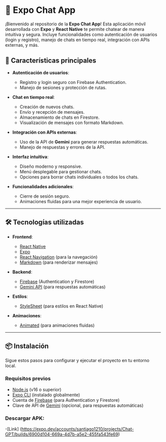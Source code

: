 # 📱 Expo Chat App

¡Bienvenido al repositorio de la **Expo Chat App**! Esta aplicación móvil desarrollada con **Expo** y **React Native** te permite chatear de manera intuitiva y segura. Incluye funcionalidades como autenticación de usuarios (login y registro), manejo de chats en tiempo real, integración con APIs externas, y más.

## 🚀 Características principales

- **Autenticación de usuarios**:
  - Registro y login seguro con Firebase Authentication.
  - Manejo de sesiones y protección de rutas.
  
- **Chat en tiempo real**:
  - Creación de nuevos chats.
  - Envío y recepción de mensajes.
  - Almacenamiento de chats en Firestore.
  - Visualización de mensajes con formato Markdown.

- **Integración con APIs externas**:
  - Uso de la API de **Gemini** para generar respuestas automáticas.
  - Manejo de respuestas y errores de la API.

- **Interfaz intuitiva**:
  - Diseño moderno y responsive.
  - Menú desplegable para gestionar chats.
  - Opciones para borrar chats individuales o todos los chats.

- **Funcionalidades adicionales**:
  - Cierre de sesión seguro.
  - Animaciones fluidas para una mejor experiencia de usuario.

---

## 🛠️ Tecnologías utilizadas

- **Frontend**:
  - [React Native](https://reactnative.dev/)
  - [Expo](https://expo.dev/)
  - [React Navigation](https://reactnavigation.org/) (para la navegación)
  - [Markdown](https://github.com/iamacup/react-native-markdown-display) (para renderizar mensajes)

- **Backend**:
  - [Firebase](https://firebase.google.com/) (Authentication y Firestore)
  - [Gemini API](https://ai.google/) (para respuestas automáticas)

- **Estilos**:
  - [StyleSheet](https://reactnative.dev/docs/stylesheet) (para estilos en React Native)

- **Animaciones**:
  - [Animated](https://reactnative.dev/docs/animated) (para animaciones fluidas)

---

## 📦 Instalación

Sigue estos pasos para configurar y ejecutar el proyecto en tu entorno local.

### Requisitos previos

- [Node.js](https://nodejs.org/) (v16 o superior)
- [Expo CLI](https://docs.expo.dev/get-started/installation/) (instalado globalmente)
- Cuenta de [Firebase](https://firebase.google.com/) (para Authentication y Firestore)
- Clave de API de [Gemini](https://ai.google/) (opcional, para respuestas automáticas)

### Descargar APK:

-[Link] (https://expo.dev/accounts/santiago1210/projects/Chat-GPT/builds/6900d104-669a-4d7b-a5e2-455fa543fe69)
